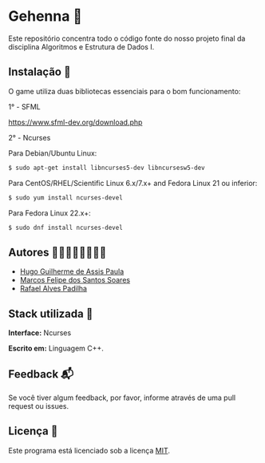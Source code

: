 
# Gehenna  🔱
 
Este repositório concentra todo o código fonte do nosso projeto final da disciplina Algoritmos e Estrutura de Dados I.




## Instalação 🧱

O game utiliza duas bibliotecas essenciais para o bom funcionamento:

1° - SFML 

https://www.sfml-dev.org/download.php

2° - Ncurses 

Para Debian/Ubuntu Linux:
```bash
$ sudo apt-get install libncurses5-dev libncursesw5-dev
```

Para CentOS/RHEL/Scientific Linux 6.x/7.x+ and Fedora Linux 21 ou inferior:
```bash
$ sudo yum install ncurses-devel
```

Para Fedora Linux 22.x+:
```bash
$ sudo dnf install ncurses-devel
```
## Autores 🧑‍💻🧑‍💻🧑‍💻🧑‍💻

- [Hugo Guilherme de Assis Paula](https://github.com/hugoguigo)
- [Marcos Felipe dos Santos Soares](https://www.github.com/mfelipesoares)
- [Rafael Alves Padilha](https://github.com/RafaVisten)




## Stack utilizada 🩻 

**Interface:** Ncurses

**Escrito em:** Linguagem C++. 




## Feedback 📬

Se você tiver algum feedback, por favor, informe através de uma pull request ou issues.


## Licença 📜

Este programa está licenciado sob a licença
[MIT](https://choosealicense.com/licenses/mit/).


